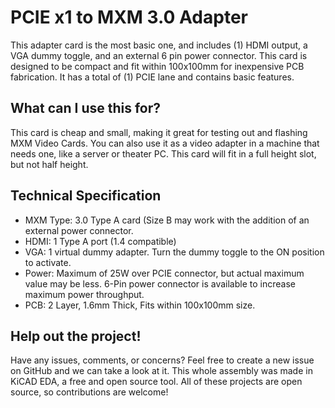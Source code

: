 # PCIE x1 to MXM 3.0 Adapter

This adapter card is the most basic one, and includes (1) HDMI output, 
a VGA dummy toggle, and an external 6 pin power connector.
This card is designed to be compact and fit within 100x100mm for inexpensive
PCB fabrication. It has a total of (1) PCIE lane and contains basic features.

## What can I use this for?

This card is cheap and small, making it great for testing out and flashing MXM Video Cards.
You can also use it as a video adapter in a machine that needs one, like a server or theater PC.
This card will fit in a full height slot, but not half height.

## Technical Specification

- MXM Type: 3.0 Type A card (Size B may work with the addition of an external power connector.
- HDMI: 1 Type A port (1.4 compatible)
- VGA: 1 virtual dummy adapter. Turn the dummy toggle to the ON position to activate.
- Power: Maximum of 25W over PCIE connector, but actual maximum value may be less. 
6-Pin power connector is available to increase maximum power throughput.
- PCB: 2 Layer, 1.6mm Thick, Fits within 100x100mm size.

## Help out the project!

Have any issues, comments, or concerns? 
Feel free to create a new issue on GitHub and we can take a look at it.
This whole assembly was made in KiCAD EDA, a free and open source tool.
All of these projects are open source, so contributions are welcome!
